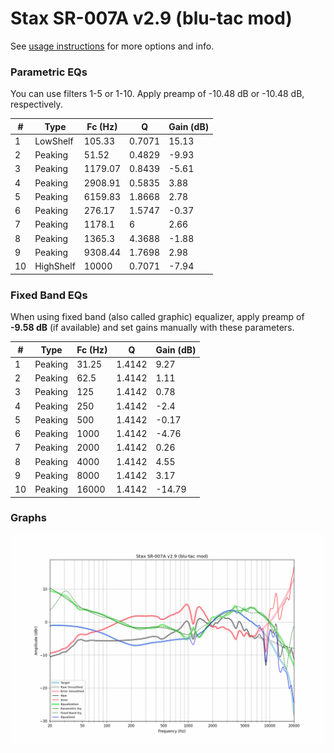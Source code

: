 # Stax SR-007A v2.9 (blu-tac mod)
See [usage instructions](https://github.com/jaakkopasanen/AutoEq#usage) for more options and info.

### Parametric EQs
You can use filters 1-5 or 1-10. Apply preamp of -10.48 dB or -10.48 dB, respectively.

|   # | Type      |   Fc (Hz) |      Q |   Gain (dB) |
|-----|-----------|-----------|--------|-------------|
|   1 | LowShelf  |    105.33 | 0.7071 |       15.13 |
|   2 | Peaking   |     51.52 | 0.4829 |       -9.93 |
|   3 | Peaking   |   1179.07 | 0.8439 |       -5.61 |
|   4 | Peaking   |   2908.91 | 0.5835 |        3.88 |
|   5 | Peaking   |   6159.83 | 1.8668 |        2.78 |
|   6 | Peaking   |    276.17 | 1.5747 |       -0.37 |
|   7 | Peaking   |   1178.1  | 6      |        2.66 |
|   8 | Peaking   |   1365.3  | 4.3688 |       -1.88 |
|   9 | Peaking   |   9308.44 | 1.7698 |        2.98 |
|  10 | HighShelf |  10000    | 0.7071 |       -7.94 |

### Fixed Band EQs
When using fixed band (also called graphic) equalizer, apply preamp of **-9.58 dB** (if available) and set gains manually with these parameters.

|   # | Type    |   Fc (Hz) |      Q |   Gain (dB) |
|-----|---------|-----------|--------|-------------|
|   1 | Peaking |     31.25 | 1.4142 |        9.27 |
|   2 | Peaking |     62.5  | 1.4142 |        1.11 |
|   3 | Peaking |    125    | 1.4142 |        0.78 |
|   4 | Peaking |    250    | 1.4142 |       -2.4  |
|   5 | Peaking |    500    | 1.4142 |       -0.17 |
|   6 | Peaking |   1000    | 1.4142 |       -4.76 |
|   7 | Peaking |   2000    | 1.4142 |        0.26 |
|   8 | Peaking |   4000    | 1.4142 |        4.55 |
|   9 | Peaking |   8000    | 1.4142 |        3.17 |
|  10 | Peaking |  16000    | 1.4142 |      -14.79 |

### Graphs
![](./Stax%20SR-007A%20v2.9%20(blu-tac%20mod).png)
